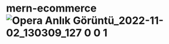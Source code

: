 # mern-ecommerce![Opera Anlık Görüntü_2022-11-02_130309_127 0 0 1](https://user-images.githubusercontent.com/103324799/199461959-37374a6e-2d63-469e-9694-2f4b6dd4976a.png)
